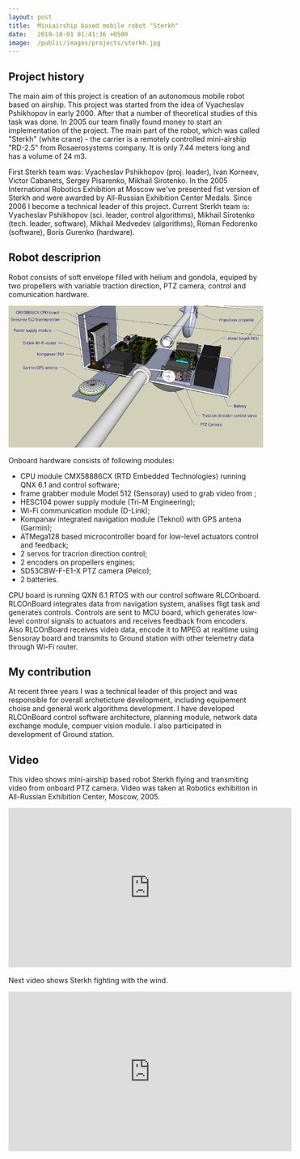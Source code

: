 ```yaml
---
layout: post
title:  Miniairship based mobile robot "Sterkh"
date:   2019-10-01 01:41:36 +0500
image:  /public/images/projects/sterkh.jpg
---
```


## Project history

The main aim of this project is creation of an autonomous mobile robot based on airship. This project was started from the idea of Vyacheslav Pshikhopov in early 2000. After that a number of theoretical studies of this task was done. In 2005 our team finally found money to start an implementation of the project. The main part of the robot, which was called "Sterkh" (white crane) - the carrier is a remotely controlled mini-airship "RD-2.5" from Rosaerosystems company. It is only 7.44 meters long and has a volume of 24 m3. 

First Sterkh team was: Vyacheslav Pshikhopov (proj. leader), Ivan Korneev, Victor Cabanets, Sergey Pisarenko, Mikhail Sirotenko. In the 2005 International Robotics Exhibition at Moscow we've  presented fist version of Sterkh and were awarded by All-Russian Exhibition Center Medals. Since 2006 I become a technical leader of this project. Current Sterkh team is: Vyacheslav Pshikhopov (sci. leader, control algorithms), Mikhail Sirotenko (tech. leader, software), Mikhail Medvedev (algorithms),  Roman Fedorenko (software),  Boris Gurenko (hardware).

## Robot descriprion

Robot consists of soft envelope filled with helium and gondola, equiped by two propellers with variable traction direction, PTZ camera, control and comunication hardware. 

![](/public/images/pictures/miniairship-based-mobile-robot-sterkh.png)

Onboard hardware consists of following modules:
- CPU module CMX58886CX (RTD Embedded Technologies) running QNX 6.1 and control software;
- frame grabber module Model 512 (Sensoray) used to grab video from ;
- HESC104 power supply module (Tri-M Engineering);
- Wi-Fi communication module (D-Link);
- Kompanav integrated navigation module (Teknol) with GPS antena (Garmin);
- ATMega128 based microcontroller board for low-level actuators control and feedback;
- 2 servos for tracrion direction control;
- 2 encoders on propellers engines;
- SD53CBW-F-E1-X PTZ camera (Pelco);
- 2 batteries.

CPU board is running QXN 6.1 RTOS with our control software RLCOnboard. RLCOnBoard integrates data from navigation system, analises fligt task and generates controls. Controls are sent to MCU board, which generates low-level control signals to actuators and receives feedback from encoders. Also RLCOnBoard receives video data, encode it to MPEG at realtime using Sensoray board and transmits to Ground station with other telemetry data through Wi-Fi router.  

## My contribution

At recent three years I was a technical leader of this project and was responsible for overall archeticture development, including equipement choise and general work algorithms development. I have developed RLCOnBoard control software architecture, planning module, network data exchange module, compuer vision module. I also participated in development of Ground station. 

## Video

This video shows mini-airship based robot Sterkh flying and transmiting video from onboard PTZ camera. Video was taken at Robotics exhibition in All-Russian Exhibition Center, Moscow, 2005.

<iframe width="560" height="315" src="https://www.youtube.com/embed/i0PjJDAwG3M" frameborder="0" allow="accelerometer; autoplay; encrypted-media; gyroscope; picture-in-picture" allowfullscreen></iframe>

Next video shows Sterkh fighting with the wind.

<iframe width="560" height="315" src="https://www.youtube.com/embed/D-3p8o3hNWw" frameborder="0" allow="accelerometer; autoplay; encrypted-media; gyroscope; picture-in-picture" allowfullscreen></iframe>